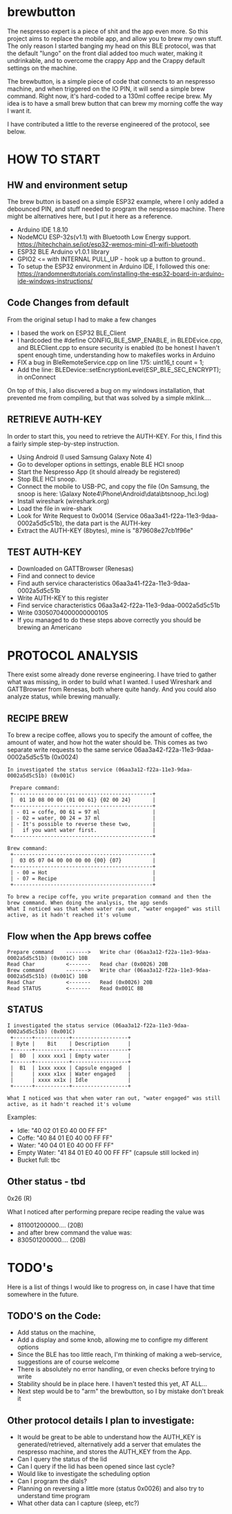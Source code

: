 brewbutton
============
The nespresso expert is a piece of shit and the app even more. So this project aims to replace the mobile app, and allow you to brew my own stuff. The only reason I started banging my head on this BLE protocol, was that the default "lungo" on the front dial added too much water, making it undrinkable, and to overcome the crappy App and the Crappy default settings on the machine.

The brewbutton, is a simple piece of code that connects to an nespresso machine, and when triggered on the IO PIN, it will send a simple brew command. Right now, it's hard-coded to a 130ml coffee recipe brew. 
My idea is to have a small brew button that can brew my morning coffe the way I want it.

I have contributed a little to the reverse engineered of the protocol, see below. 

HOW TO START
============

HW and environment setup
------------

The brew button is based on a simple ESP32 example, where I only added a debounced PIN, and  stuff needed to program the nespresso machine. There might be alternatives here, but I put it here as a reference.
* Arduino IDE 1.8.10 
* NodeMCU ESP-32s(v1.1) with Bluetooth Low Energy support. https://hitechchain.se/iot/esp32-wemos-mini-d1-wifi-bluetooth
* ESP32 BLE Arduino v1.0.1 library
* GPIO2 <= with INTERNAL PULL_UP - hook up a button to ground..
* To setup the ESP32 environment in Arduino IDE, I followed this one: https://randomnerdtutorials.com/installing-the-esp32-board-in-arduino-ide-windows-instructions/


Code Changes from default
-------------------------
From the original setup I had to make a few changes
* I based the work on ESP32 BLE_Client
* I hardcoded the #define CONFIG_BLE_SMP_ENABLE, in BLEDEvice.cpp, and BLEClient.cpp to ensure security is enabled (to be honest I haven't spent enough time, understanding how to makefiles works in Arduino
* FIX a bug in BleRemoteService.cpp on line 175: uint16_t count = 1;
* Add the line: BLEDevice::setEncryptionLevel(ESP_BLE_SEC_ENCRYPT); in onConnect

On top of this, I also discvered a bug on my windows installation, that prevented me from compiling, but that was solved by a simple mklink....

RETRIEVE AUTH-KEY
-----------------

In order to start this, you need to retrieve the AUTH-KEY. For this, I find this a fairly simple step-by-step instruction.

* Using Android (I used Samsung Galaxy Note 4)
* Go to developer options in settings, enable BLE HCI snoop
* Start the Nespresso App (it should already be registered)
* Stop BLE HCI snoop.
* Connect the mobile to USB-PC, and copy the file (On Samsung, the snoop is here: \\Galaxy Note4\Phone\Android\data\btsnoop_hci.log)
* Install wireshark (wireshark.org)
* Load the file in wire-shark
* Look for Write Request to 0x0014 (Service 06aa3a41-f22a-11e3-9daa-0002a5d5c51b), the data part is the AUTH-key
* Extract the AUTH-KEY (8bytes), mine is "879608e27cb1f96e"

TEST AUTH-KEY
-------------
* Downloaded on  GATTBrowser (Renesas)
* Find and connect to device
* Find auth service characteristics 06aa3a41-f22a-11e3-9daa-0002a5d5c51b
* Write AUTH-KEY to this register
* Find service characteristics 06aa3a42-f22a-11e3-9daa-0002a5d5c51b
* Write 03050704000000000105
* If you managed to do these steps above correctly  you should be brewing an Americano


PROTOCOL ANALYSIS
==================
There exist some already done reverse engineering. I have tried to gather what was missing, in order to build what I wanted.
I used Wireshark and GATTBrowser from Renesas, both where quite handy. And you could also analyze status, while brewing manually.

RECIPE BREW
-----------
To brew a recipe coffee, allows you to specify the amount of coffee, the amount of water, and how hot the water should be.
This comes as two separate write requests to the same service 06aa3a42-f22a-11e3-9daa-0002a5d5c51b (0x0024)

```
In investigated the status service (06aa3a12-f22a-11e3-9daa-0002a5d5c51b) (0x001C)
 
 Prepare command:
 +---------------------------------------------+
 |  01 10 08 00 00 {01 00 61} {02 00 24}       |
 +---------------------------------------------+
 | - 01 = coffe, 00 61 = 97 ml                 |
 | - 02 = water, 00 24 = 37 ml                 |
 | - It's possible to reverse these two,       |
 |   if you want water first.                  |
 +---------------------------------------------+

Brew command:
 +---------------------------------------------+
 |  03 05 07 04 00 00 00 00 {00} {07}          |
 +---------------------------------------------+
 | - 00 = Hot                                  |
 | - 07 = Recipe                               |
 +---------------------------------------------+

To brew a recipe coffe, you write preparation command and then the brew command. When doing the analysis, the app sends 
What I noticed was that when water ran out, "water engaged" was still active, as it hadn't reached it's volume

```

Flow when the App brews coffee
------------------------------

```
Prepare command    ------->   Write char (06aa3a12-f22a-11e3-9daa-0002a5d5c51b) (0x001C) 10B
Read Char          <-------   Read char (0x0026) 20B
Brew command       ------->   Write char (06aa3a12-f22a-11e3-9daa-0002a5d5c51b) (0x001C) 10B 
Read Char          <-------   Read (0x0026) 20B
Read STATUS        <-------   Read 0x001C 8B
```



STATUS
------

```
I investigated the status service (06aa3a12-f22a-11e3-9daa-0002a5d5c51b) (0x001C)
 +------+-----------+------------------+
 | Byte |    Bit    | Description      |
 +------+-----------+------------------+
 |  B0  | xxxx xxx1 | Empty water      |
 +------+-----------+------------------+
 |  B1  | 1xxx xxxx | Capsule engaged  |
 |      | xxxx x1xx | Water engaged    |
 |      | xxxx xx1x | Idle             |
 +------+-----------+------------------+

What I noticed was that when water ran out, "water engaged" was still active, as it hadn't reached it's volume
```
Examples:
- Idle:	       "40 02 01 E0 40 00 FF FF"
- Coffe:  	    "40 84 01 E0 40 00 FF FF"
- Water:	      "40 04 01 E0 40 00 FF FF"
- Empty Water: "41 84 01 E0 40 00 FF FF" (capsule still locked in)
- Bucket full: tbc 


Other status - tbd
------------------
0x26 (R)

What I noticed after performing prepare recipe reading the value was
 - 811001200000.... (20B)
 - and after brew command the value was:
 - 830501200000.... (20B)


TODO's
======
Here is a list of things I would like to progress on, in case I have that time somewhere in the future.

TODO'S on the Code:
-------------------
- Add status on the machine,
- Add a display and some knob, allowing me to configre my different options
- Since the BLE has too little reach, I'm thinking of making a web-service, suggestions are of course welcome
- There is absolutely no error handling, or even checks before trying to write
- Stability should be in place here. I haven't tested this yet, AT ALL...
- Next step would be to "arm" the brewbutton, so I by mistake don't break it

Other protocol details I plan to investigate:
---------------------------------------
- It would be great to be able to understand how the AUTH_KEY is generated/retrieved, alternatively add a server that emulates the nespresso machine, and stores the AUTH_KEY from the App. 
- Can I query the status of the lid
- Can I query if the lid has been opened since last cycle?
- Would like to investigate the scheduling option
- Can I program the dials?
- Planning on reversing a little more (status 0x0026) and also try to understand time program
- What other data can I capture (sleep, etc?)
